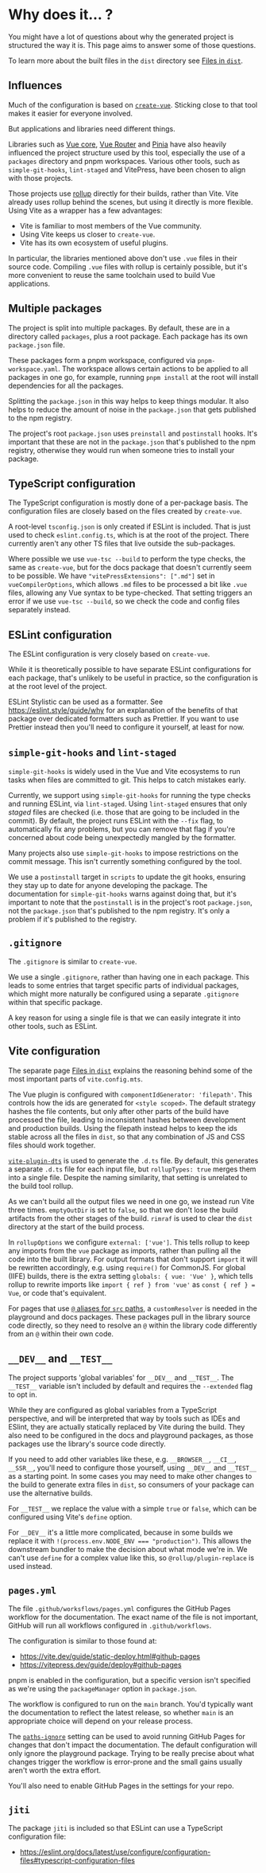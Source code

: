 # Why does it... ?

You might have a lot of questions about why the generated project is structured the way it is. This page aims to answer some of those questions.

To learn more about the built files in the `dist` directory see [Files in `dist`](dist-files).

## Influences

Much of the configuration is based on [`create-vue`](https://github.com/vuejs/create-vue). Sticking close to that tool makes it easier for everyone involved.

But applications and libraries need different things.

Libraries such as [Vue core](https://github.com/vuejs/core), [Vue Router](https://github.com/vuejs/router) and [Pinia](https://github.com/vuejs/pinia/) have also heavily influenced the project structure used by this tool, especially the use of a `packages` directory and pnpm workspaces. Various other tools, such as `simple-git-hooks`, `lint-staged` and VitePress, have been chosen to align with those projects.

Those projects use [rollup](https://rollupjs.org/) directly for their builds, rather than Vite. Vite already uses rollup behind the scenes, but using it directly is more flexible. Using Vite as a wrapper has a few advantages:

- Vite is familiar to most members of the Vue community.
- Using Vite keeps us closer to `create-vue`.
- Vite has its own ecosystem of useful plugins.

In particular, the libraries mentioned above don't use `.vue` files in their source code. Compiling `.vue` files with rollup is certainly possible, but it's more convenient to reuse the same toolchain used to build Vue applications.

## Multiple packages

The project is split into multiple packages. By default, these are in a directory called `packages`, plus a root package. Each package has its own `package.json` file.

These packages form a pnpm workspace, configured via `pnpm-workspace.yaml`. The workspace allows certain actions to be applied to all packages in one go, for example, running `pnpm install` at the root will install dependencies for all the packages.

Splitting the `package.json` in this way helps to keep things modular. It also helps to reduce the amount of noise in the `package.json` that gets published to the npm registry.

The project's root `package.json` uses `preinstall` and `postinstall` hooks. It's important that these are not in the `package.json` that's published to the npm registry, otherwise they would run when someone tries to install your package.

## TypeScript configuration

The TypeScript configuration is mostly done of a per-package basis. The configuration files are closely based on the files created by `create-vue`.

A root-level `tsconfig.json` is only created if ESLint is included. That is just used to check `eslint.config.ts`, which is at the root of the project. There currently aren't any other TS files that live outside the sub-packages.

Where possible we use `vue-tsc --build` to perform the type checks, the same as `create-vue`, but for the docs package that doesn't currently seem to be possible. We have `"vitePressExtensions": [".md"]` set in `vueCompilerOptions`, which allows `.md` files to be processed a bit like `.vue` files, allowing any Vue syntax to be type-checked. That setting triggers an error if we use `vue-tsc --build`, so we check the code and config files separately instead.

## ESLint configuration

The ESLint configuration is very closely based on `create-vue`.

While it is theoretically possible to have separate ESLint configurations for each package, that's unlikely to be useful in practice, so the configuration is at the root level of the project.

ESLint Stylistic can be used as a formatter. See https://eslint.style/guide/why for an explanation of the benefits of that package over dedicated formatters such as Prettier. If you want to use Prettier instead then you'll need to configure it yourself, at least for now.

## `simple-git-hooks` and `lint-staged`

`simple-git-hooks` is widely used in the Vue and Vite ecosystems to run tasks when files are committed to git. This helps to catch mistakes early.

Currently, we support using `simple-git-hooks` for running the type checks and running ESLint, via `lint-staged`. Using `lint-staged` ensures that only *staged* files are checked (i.e. those that are going to be included in the commit). By default, the project runs ESLint with the `--fix` flag, to automatically fix any problems, but you can remove that flag if you're concerned about code being unexpectedly mangled by the formatter.

Many projects also use `simple-git-hooks` to impose restrictions on the commit message. This isn't currently something configured by the tool.

We use a `postinstall` target in `scripts` to update the git hooks, ensuring they stay up to date for anyone developing the package. The documentation for `simple-git-hooks` warns against doing that, but it's important to note that the `postinstall` is in the project's root `package.json`, not the `package.json` that's published to the npm registry. It's only a problem if it's published to the registry.

## `.gitignore`

The `.gitignore` is similar to `create-vue`.

We use a single `.gitignore`, rather than having one in each package. This leads to some entries that target specific parts of individual packages, which might more naturally be configured using a separate `.gitignore` within that specific package.

A key reason for using a single file is that we can easily integrate it into other tools, such as ESLint.

## Vite configuration

The separate page [Files in `dist`](/dist-files) explains the reasoning behind some of the most important parts of `vite.config.mts`.

The Vue plugin is configured with `componentIdGenerator: 'filepath'`. This controls how the ids are generated for `<style scoped>`. The default strategy hashes the file contents, but only after other parts of the build have processed the file, leading to inconsistent hashes between development and production builds. Using the filepath instead helps to keep the ids stable across all the files in `dist`, so that any combination of JS and CSS files should work together.

[`vite-plugin-dts`](https://github.com/qmhc/vite-plugin-dts) is used to generate the `.d.ts` file. By default, this generates a separate `.d.ts` file for each input file, but `rollupTypes: true` merges them into a single file. Despite the naming similarity, that setting is unrelated to the build tool rollup.

As we can't build all the output files we need in one go, we instead run Vite three times. `emptyOutDir` is set to `false`, so that we don't lose the build artifacts from the other stages of the build. `rimraf` is used to clear the `dist` directory at the start of the build process.

In `rollupOptions` we configure `external: ['vue']`. This tells rollup to keep any imports from the `vue` package as imports, rather than pulling all the code into the built library. For output formats that don't support `import` it will be rewritten accordingly, e.g. using `require()` for CommonJS. For global (IIFE) builds, there is the extra setting `globals: { vue: 'Vue' }`, which tells rollup to rewrite imports like `import { ref } from 'vue'` as `const { ref } = Vue`, or code that's equivalent.

For pages that use [`@` aliases for `src` paths](questions#configure-src-alias), a `customResolver` is needed in the playground and docs packages. These packages pull in the library source code directly, so they need to resolve an `@` within the library code differently from an `@` within their own code.

## `__DEV__` and `__TEST__`

The project supports 'global variables' for `__DEV__` and `__TEST__`. The `__TEST__` variable isn't included by default and requires the `--extended` flag to opt in.

While they are configured as global variables from a TypeScript perspective, and will be interpreted that way by tools such as IDEs and ESlint, they are actually statically replaced by Vite during the build. They also need to be configured in the docs and playground packages, as those packages use the library's source code directly.

If you need to add other variables like these, e.g. `__BROWSER__`, `__CI__`, `__SSR__`, you'll need to configure those yourself, using `__DEV__` and `__TEST__` as a starting point. In some cases you may need to make other changes to the build to generate extra files in `dist`, so consumers of your package can use the alternative builds.

For `__TEST__` we replace the value with a simple `true` or `false`, which can be configured using Vite's `define` option.

For `__DEV__` it's a little more complicated, because in some builds we replace it with `!(process.env.NODE_ENV === "production")`. This allows the downstream bundler to make the decision about what mode we're in. We can't use `define` for a complex value like this, so `@rollup/plugin-replace` is used instead.

## `pages.yml`

The file `.github/worksflows/pages.yml` configures the GitHub Pages workflow for the documentation. The exact name of the file is not important, GitHub will run all workflows configured in `.github/workflows`.

The configuration is similar to those found at:

- https://vite.dev/guide/static-deploy.html#github-pages
- https://vitepress.dev/guide/deploy#github-pages

pnpm is enabled in the configuration, but a specific version isn't specified as we're using the `packageManager` option in `package.json`.

The workflow is configured to run on the `main` branch. You'd typically want the documentation to reflect the latest release, so whether `main` is an appropriate choice will depend on your release process.

The [`paths-ignore`](https://docs.github.com/en/actions/reference/workflows-and-actions/workflow-syntax#onpushpull_requestpull_request_targetpathspaths-ignore) setting can be used to avoid running GitHub Pages for changes that don't impact the documentation. The default configuration will only ignore the playground package. Trying to be really precise about what changes trigger the workflow is error-prone and the small gains usually aren't worth the extra effort.

You'll also need to enable GitHub Pages in the settings for your repo.

## `jiti`

The package `jiti` is included so that ESLint can use a TypeScript configuration file:

- <https://eslint.org/docs/latest/use/configure/configuration-files#typescript-configuration-files>
